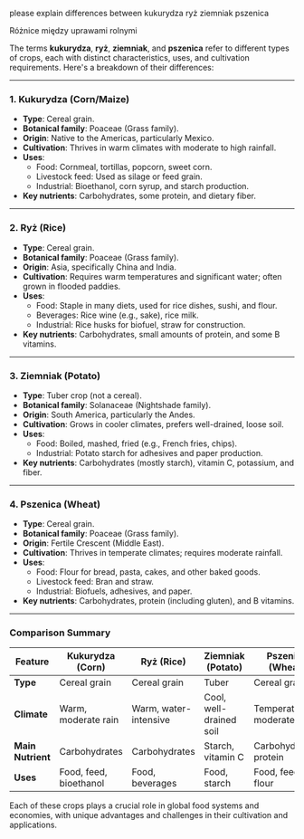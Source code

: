 please explain differences between kukurydza ryż ziemniak pszenica

Różnice między uprawami rolnymi

The terms **kukurydza**, **ryż**, **ziemniak**, and **pszenica** refer to different types of crops, each with distinct characteristics, uses, and cultivation requirements. Here's a breakdown of their differences:

---

### **1. Kukurydza (Corn/Maize)**
- **Type**: Cereal grain.
- **Botanical family**: Poaceae (Grass family).
- **Origin**: Native to the Americas, particularly Mexico.
- **Cultivation**: Thrives in warm climates with moderate to high rainfall.
- **Uses**:
  - Food: Cornmeal, tortillas, popcorn, sweet corn.
  - Livestock feed: Used as silage or feed grain.
  - Industrial: Bioethanol, corn syrup, and starch production.
- **Key nutrients**: Carbohydrates, some protein, and dietary fiber.

---

### **2. Ryż (Rice)**
- **Type**: Cereal grain.
- **Botanical family**: Poaceae (Grass family).
- **Origin**: Asia, specifically China and India.
- **Cultivation**: Requires warm temperatures and significant water; often grown in flooded paddies.
- **Uses**:
  - Food: Staple in many diets, used for rice dishes, sushi, and flour.
  - Beverages: Rice wine (e.g., sake), rice milk.
  - Industrial: Rice husks for biofuel, straw for construction.
- **Key nutrients**: Carbohydrates, small amounts of protein, and some B vitamins.

---

### **3. Ziemniak (Potato)**
- **Type**: Tuber crop (not a cereal).
- **Botanical family**: Solanaceae (Nightshade family).
- **Origin**: South America, particularly the Andes.
- **Cultivation**: Grows in cooler climates, prefers well-drained, loose soil.
- **Uses**:
  - Food: Boiled, mashed, fried (e.g., French fries, chips).
  - Industrial: Potato starch for adhesives and paper production.
- **Key nutrients**: Carbohydrates (mostly starch), vitamin C, potassium, and fiber.

---

### **4. Pszenica (Wheat)**
- **Type**: Cereal grain.
- **Botanical family**: Poaceae (Grass family).
- **Origin**: Fertile Crescent (Middle East).
- **Cultivation**: Thrives in temperate climates; requires moderate rainfall.
- **Uses**:
  - Food: Flour for bread, pasta, cakes, and other baked goods.
  - Livestock feed: Bran and straw.
  - Industrial: Biofuels, adhesives, and paper.
- **Key nutrients**: Carbohydrates, protein (including gluten), and B vitamins.

---

### **Comparison Summary**
| Feature          | Kukurydza (Corn)   | Ryż (Rice)       | Ziemniak (Potato) | Pszenica (Wheat)  |
|-------------------|--------------------|------------------|-------------------|-------------------|
| **Type**          | Cereal grain       | Cereal grain     | Tuber             | Cereal grain      |
| **Climate**       | Warm, moderate rain | Warm, water-intensive | Cool, well-drained soil | Temperate, moderate rain |
| **Main Nutrient** | Carbohydrates      | Carbohydrates    | Starch, vitamin C | Carbohydrates, protein |
| **Uses**          | Food, feed, bioethanol | Food, beverages | Food, starch      | Food, feed, flour |

Each of these crops plays a crucial role in global food systems and economies, with unique advantages and challenges in their cultivation and applications.
